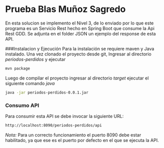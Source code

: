 # Prueba Blas Muñoz Sagredo
En esta solucion se implemento el Nivel 3, de lo enviado por lo que este programa es un Servicio Rest hecho en Spring Boot que consume la Api Rest GDD. Se adjunta en el folder JSON un ejemplo del response de esta API. 

###Instalacion y Ejecución 
Para la instalación se requiere maven y Java instalado. Una vez clonado el proyecto desde git, Ingresar al directorio *periodos-perdidos* y ejecutar 

```bash
mvn package
```

Luego de compilar el proyecto ingresar al directorio *target* ejecutar el siguiente comando *java*

```bash
java -jar periodos-perdidos-0.0.1.jar
```

### Consumo API
Para consumir esta API se debe invocar la siguiente URL:

```bash
http://localhost:8090/periodos-perdidos/api
```

*Nota:*
Para un correcto funcionamiento el puerto 8090 debe estar habilitado, ya que ese es el puerto por defecto en el que se ejecuta la API. 
